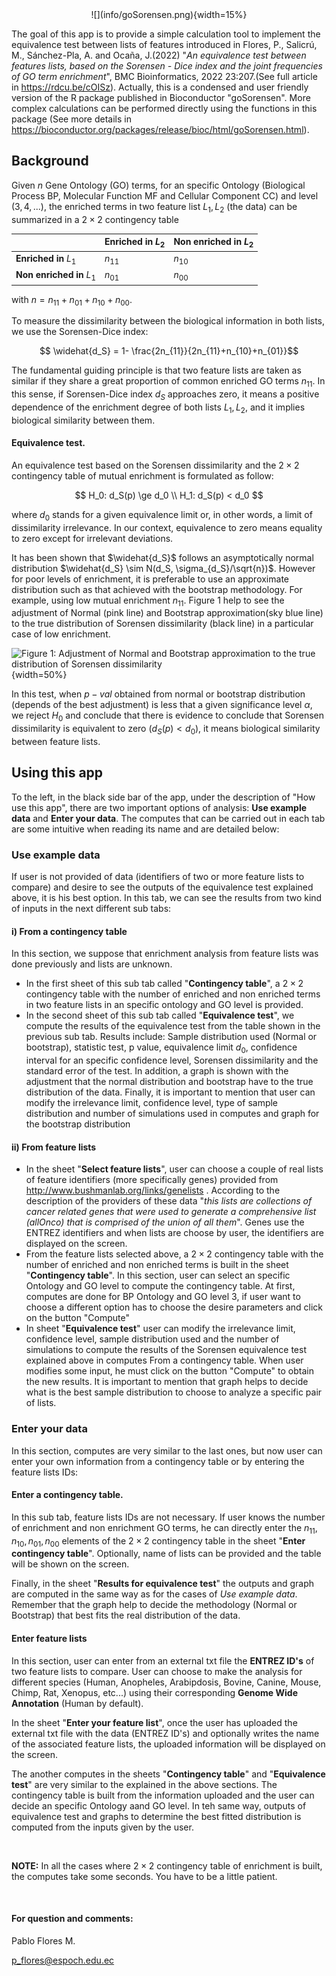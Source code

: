 
<div style="text-align: center">
![](info/goSorensen.png){width=15%}
</div>

The goal of this app is to provide a simple calculation tool to implement the equivalence test between lists of features introduced in Flores, P., Salicrú, M., Sánchez-Pla, A. and Ocaña, J.(2022) "*An equivalence test between features lists, based on the Sorensen - Dice index and the joint frequencies of GO term enrichment*", BMC Bioinformatics, 2022 23:207.(See full article in <https://rdcu.be/cOISz>). Actually, this is a condensed and user friendly version of the R package published in Bioconductor "goSorensen". More complex calculations can be performed directly using the functions in this package (See more details in <https://bioconductor.org/packages/release/bioc/html/goSorensen.html>).

## Background

Given $n$ Gene Ontology (GO) terms, for an specific Ontology (Biological Process BP, Molecular Function MF and Cellular Component CC) and level ($3, 4, ...$), the enriched terms in two feature list $L_1, L_2$ (the data) can be summarized in a $2 \times 2$ contingency table

|                           | **Enriched in** $L_2$ | **Non enriched in** $L_2$ |
|-------------------------|----------------------|-------------------------|
| **Enriched in** $L_1$     | $n_{11}$              | $n_{10}$                  |
| **Non enriched in** $L_1$ | $n_{01}$              | $n_{00}$                  |

with $n = n_{11} + n_{01} + n_{10} + n_{00}$.

To measure the dissimilarity between the biological information in both lists, we use the Sorensen-Dice index:

$$ \widehat{d_S} =  1- \frac{2n_{11}}{2n_{11}+n_{10}+n_{01}}$$

The fundamental guiding principle is that two feature lists are taken as similar if they share a great proportion of common enriched GO terms $n_{11}$. In this sense, if Sorensen-Dice index $d_S$ approaches zero, it means a positive dependence of the enrichment degree of both lists $L_1, L_2$, and it implies biological similarity between them.

#### Equivalence test.

An equivalence test based on the Sorensen dissimilarity and the $2 \times 2$ contingency table of mutual enrichment is formulated as follow:

$$
H_0:  d_S(p) \ge d_0 \\
H_1:  d_S(p) < d_0
$$

where $d_0$ stands for a given equivalence limit or, in other words, a limit of dissimilarity irrelevance. In our context, equivalence to zero means equality to zero except for irrelevant deviations.

It has been shown that $\widehat{d_S}$ follows an asymptotically normal distribution $\widehat{d_S} \sim N(d_S, \sigma_{d_S}/\sqrt{n})$. However for poor levels of enrichment, it is preferable to use an approximate distribution such as that achieved with the bootstrap methodology. For example, using low mutual enrichment $n_{11}$. Figure 1 help to see the adjustment of Normal (pink line) and Bootstrap approximation(sky blue line) to the true distribution of Sorensen dissimilarity (black line) in a particular case of low enrichment.


![Figure 1: Adjustment of Normal and Bootstrap approximation to the true distribution of Sorensen dissimilarity](boot.png){width=50%}

In this test, when $p-val$ obtained from normal or bootstrap distribution (depends of the best adjustment) is less that a given significance level $\alpha$, we reject $H_0$ and conclude that there is evidence to conclude that Sorensen dissimilarity is equivalent to zero ($d_S(p) < d_0$), it means biological similarity between feature lists.

## Using this app
To the left, in the black side bar of the app, under the description of "How use this app", there are two important options of analysis: __Use example data__ and  __Enter your data__. The computes that can be carried out in each tab are some intuitive when reading its name and are detailed below:

### Use example data
If user is not provided of data (identifiers of two or more feature lists to compare) and desire to see the outputs of the equivalence test explained above, it is his best option. In this tab, we can see the results from two kind of inputs in the next different sub tabs:

#### i) From a contingency table
In this section, we suppose that enrichment analysis from feature lists was done previously and lists are unknown. 

- In the first sheet of this sub tab called "__Contingency table__", a $2 \times 2$ contingency table with the number of enriched and non enriched terms in two feature lists in an specific ontology and GO level is provided. 
- In the second sheet of this sub tab called "__Equivalence test__", we compute the results of the equivalence test from the table shown in the previous sub tab. Results include: Sample distribution used (Normal or bootstrap), statistic test, p value, equivalence limit $d_0$, confidence interval  for an specific confidence level, Sorensen dissimilarity and the standard error of the test. In addition, a graph is shown with the adjustment that the normal distribution and bootstrap have to the true distribution of the data. Finally, it is important to mention that user can modify the irrelevance limit, confidence level, type of sample distribution and number of simulations used in computes and graph for the bootstrap distribution

#### ii) From feature lists

- In the sheet "__Select feature lists__", user can choose a couple of real lists of feature identifiers (more specifically genes) provided from <http://www.bushmanlab.org/links/genelists> . According to the description of the providers of these data "_this lists are collections of cancer related genes that were used to generate a comprehensive list (allOnco) that is comprised of the union of all them_". Genes use the ENTREZ identifiers and when lists are choose by user, the identifiers are displayed on the screen.
- From the feature lists selected above, a $2 \times 2$ contingency table with the number of enriched and non enriched terms is built in the sheet "__Contingency table__". In this section, user can select an specific Ontology and GO level to compute the contingency table. At first, computes are done for BP Ontology and GO level 3, if user want to choose a different option has to choose the desire parameters and click on the button "Compute"
- In sheet "__Equivalence test__" user can modify the irrelevance limit, confidence level, sample distribution used and the number of simulations to compute the results of the Sorensen equivalence test explained above in computes From a contingency table.  When user modifies some input, he must click on the button "Compute" to obtain the new results. It is important to mention that graph helps to decide what is the best sample distribution to choose to analyze a specific pair of lists.

### Enter your data
In this section, computes are very similar to the last ones, but now user can enter your own information from a contingency table or by  entering the feature lists IDs:

#### Enter a contingency table.
In this sub tab, feature lists IDs are not necessary. If user knows the number of enrichment and non enrichment GO terms, he can directly enter the $n_{11}, n_{10}, n_{01}, n_{00}$ elements of the $2 \times 2$ contingency table in the sheet "__Enter contingency table__". Optionally, name of lists can be provided and the table will be shown on the screen.

Finally, in the sheet "__Results for equivalence test__" the  outputs and graph are computed in the same way as for the cases of _Use example data_. Remember that the graph help to decide the methodology (Normal or Bootstrap) that best fits the real distribution of the data.

#### Enter feature lists
In this section, user can enter from an external txt file the __ENTREZ ID's__ of two feature lists to compare. User can choose to make the analysis for different species (Human, Anopheles, Arabipdosis, Bovine, Canine, Mouse, Chimp, Rat, Xenopus, etc...) using their corresponding __Genome Wide Annotation__ (Human by default).

In the sheet "__Enter your feature list__", once the user has uploaded the external txt file with the data (ENTREZ ID's) and optionally writes the name of the associated feature lists, the uploaded information will be displayed on the screen.

The another computes in the sheets "__Contingency table__" and "__Equivalence test__" are very similar to the explained in the above sections. The contingency table is built from the information uploaded and the user can decide an specific Ontology aand GO level. In teh same way, outputs of equivalence test and graphs to determine the best fitted distribution is computed from the inputs given by the user.

<br>

__NOTE:__ In all the cases where $2 \times 2$ contingency table of enrichment is built, the computes take some seconds. You have to be a little patient.

<br>

#### For question and comments:
Pablo Flores M.

<p_flores@espoch.edu.ec>
